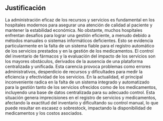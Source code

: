 ## Justificación

La administración eficaz de los recursos y servicios es fundamental en los hospitales modernos para asegurar una atención de calidad al paciente y mantener la estabilidad económica. No obstante, muchos hospitales enfrentan desafíos para lograr una gestión eficiente, a menudo debido a métodos manuales o sistemas informáticos deficientes. Esto se evidencia particularmente en la falta de un sistema fiable para el registro automático de los servicios prestados y en la gestión de los medicamentos. El control del inventario de fármacos y la evaluación del impacto de los servicios son los mayores obstáculos, derivados de la ausencia de una plataforma centralizada y unificada. Esta carencia provoca problemas como errores administrativos, desperdicio de recursos y dificultades para medir la eficiencia y efectividad de los servicios. En la actualidad, el principal inconveniente radica en la falta de un sistema integrado y automatizado para la gestión tanto de los servicios ofrecidos como de los medicamentos, incluyendo una base de datos centralizada para su adecuado control. Esta situación genera imprecisiones en el registro de servicios y medicamentos, afectando la exactitud del inventario y dificultando su control manual, lo que puede resultar en escasez o sobrestock, impactando la disponibilidad de medicamentos y los costos asociados.

